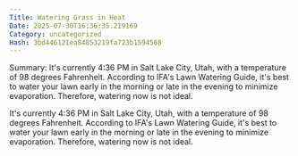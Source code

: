 ```yaml
---
Title: Watering Grass in Heat
Date: 2025-07-30T16:36:35.219169
Category: uncategorized
Hash: 3bd446121ea84853219fa723b1594568
---
```

Summary: It's currently 4:36 PM in Salt Lake City, Utah, with a temperature of 98 degrees Fahrenheit. According to IFA's Lawn Watering Guide, it's best to water your lawn early in the morning or late in the evening to minimize evaporation. Therefore, watering now is not ideal.

It's currently 4:36 PM in Salt Lake City, Utah, with a temperature of 98 degrees Fahrenheit. According to IFA's Lawn Watering Guide, it's best to water your lawn early in the morning or late in the evening to minimize evaporation. Therefore, watering now is not ideal.